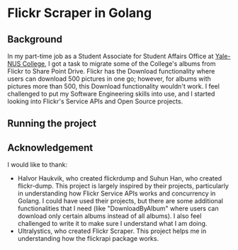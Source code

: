 # Flickr Scraper in Golang

## Background 

In my part-time job as a Student Associate for Student Affairs Office at <a href="https://www.yale-nus.edu.sg/">Yale-NUS College</a>, I got a task to migrate some of the College's albums from Flickr to Share Point Drive. Flickr has the Download functionality where users can download 500 pictures in one go; however, for albums with pictures more than 500, this Download functionality wouldn't work. I feel challenged to put my Software Engineering skills into use, and I started looking into Flickr's Service APIs and Open Source projects. 

## Running the project



## Acknowledgement

I would like to thank:
- Halvor Haukvik, who created <a link="https://github.com/hdhauk/flickrdump">flickrdump</a> and Suhun Han, who created <a link="https://github.com/ssut/flickr-dump">flickr-dump</a>. This project is largely inspired by their projects, particularly in understanding how Flickr Service APIs works and concurrency in Golang. I could have used their projects, but there are some additional functionalities that I need (like "DownloadByAlbum" where users can download only certain albums instead of all albums). I also feel challenged to write it to make sure I understand what I am doing. 
- Ultralystics, who created <a link=https://github.com/ultralytics/flickr_scraper/tree/master> Flickr Scraper</a>. This project helps me in understanding how the flickrapi package works. 


